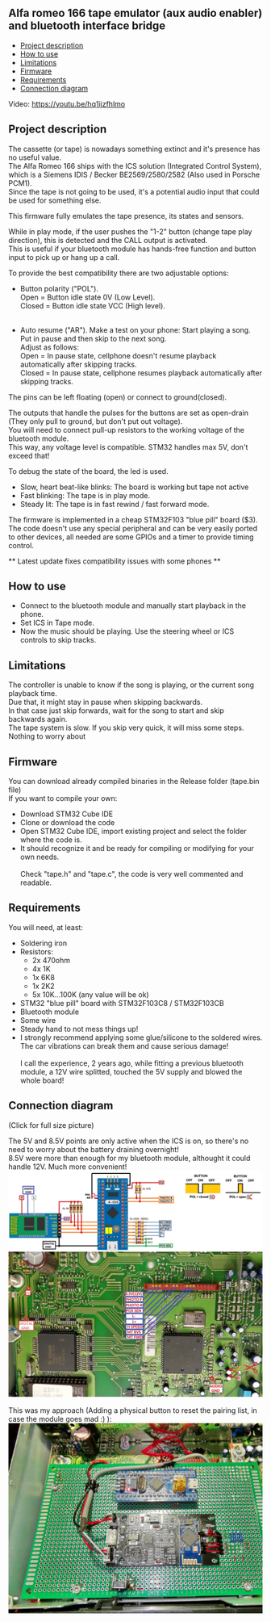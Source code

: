 ## Alfa romeo 166 tape emulator (aux audio enabler) and bluetooth interface bridge 

<!-- MarkdownTOC -->

* [Project description](#description)
* [How to use](#use)
* [Limitations](#limitations)
* [Firmware](#firmware)
* [Requirements](#requirements)
* [Connection diagram](#connection)

<!-- /MarkdownTOC -->

Video:
https://youtu.be/hq1ijzfhlmo

<a id="description"></a>
## Project description
The cassette (or tape) is nowadays something extinct and it's presence has no useful value.<br>
The Alfa Romeo 166 ships with the ICS solution (Integrated Control System), which is a Siemens IDIS / Becker BE2569/2580/2582 (Also used in Porsche PCM1).<br>
Since the tape is not going to be used, it's a potential audio input that could be used for something else.<br>

This firmware fully emulates the tape presence, its states and sensors.<br>

While in play mode, if the user pushes the "1-2" button (change tape play direction), this is detected and the CALL output is activated.<br>
This is useful if your bluetooth module has hands-free function and button input to pick up or hang up a call.<br>

To provide the best compatibility there are two adjustable options:

* Button polarity ("POL").<br>
	Open = Button idle state 0V (Low Level).<br>
	Closed = Button idle state VCC (High level).<br><br>
		
* Auto resume ("AR").
	Make a test on your phone: Start playing a song. Put in pause and then skip to the next song.<br>
	Adjust as follows:<br>
	Open = In pause state, cellphone doesn't resume playback automatically after skipping tracks.<br>
	Closed = In pause state, cellphone resumes playback automatically after skipping tracks.<br>

The pins can be left floating (open) or connect to ground(closed).

The outputs that handle the pulses for the buttons are set as open-drain (They only pull to ground, but don't put out voltage).<br>
You will need to connect pull-up resistors to the working voltage of the bluetooth module.<br>
This way, any voltage level is compatible. STM32 handles max 5V, don't exceed that!<br>

To debug the state of the board, the led is used.<br>
- Slow, heart beat-like blinks: The board is working but tape not active<br>
- Fast blinking: The tape is in play mode.
- Steady lit: The tape is in fast rewind / fast forward mode.


The firmware is implemented in a cheap STM32F103 "blue pill" board ($3).<br>
The code doesn't use any special peripheral and can be very easily ported to other devices, all needed are some GPIOs and a timer to provide timing control.<br>

** Latest update fixes compatibility issues with some phones **

<a id="use"></a>
## How to use
- Connect to the bluetooth module and manually start playback in the phone.<br>
- Set ICS in Tape mode.<br>
- Now the music should be playing. Use the steering wheel or ICS controls to skip tracks.<br>

<a id="limitations"></a>
## Limitations
The controller is unable to know if the song is playing, or the current song playback time.<br>
Due that, it might stay in pause when skipping backwards.<br>
In that case just skip forwards, wait for the song to start and skip backwards again.<br>
The tape system is slow. If you skip very quick, it will miss some steps. Nothing to worry about<br>


<a id="firmware"></a>
## Firmware

You can download already compiled binaries in the Release folder (tape.bin file)<br>
If you want to compile your own:
- Download STM32 Cube IDE
- Clone or download the code
- Open STM32 Cube IDE, import existing project and select the folder where the code is.<br>
- 
  It should recognize it and be ready for compiling or modifying for your own needs.<br>  
  Check "tape.h" and "tape.c", the code is very well commented and readable. <br>

<a id="Requirements"></a>
## Requirements

You will need, at least:<br>
- Soldering iron
- Resistors:
  - 2x 470ohm  
  - 4x 1K  
  - 1x 6K8  
  - 1x 2K2  
  - 5x 10K...100K (any value will be ok)    
- STM32 "blue pill" board with STM32F103C8 / STM32F103CB 
- Bluetooth module
- Some wire
- Steady hand to not mess things up!
- I strongly recommend applying some glue/silicone to the soldered wires.<br>
  The car vibrations can break them and cause serious damage!<br>  
  I call the experience, 2 years ago, while fitting a previous bluetooth module, a 12V wire splitted, touched the 5V supply and blowed the whole board!<br>  
  
<a id="Connection"></a>
## Connection diagram

(Click for full size picture)

The 5V and 8.5V points are only active when the ICS is on, so there's no need to worry about the battery draining overnight!<br>
8.5V were more than enough for my bluetooth module, althought it could handle 12V. Much more convenient!<br> 
 ![IMAGE](https://raw.githubusercontent.com/deividAlfa/Alfa166Bluetooth/master/Pictures/Connection.jpg)
 
 
 This was my approach (Adding a physical button to reset the pairing list, in case the module goes mad :) ):<br>
 ![IMAGE](https://raw.githubusercontent.com/deividAlfa/Alfa166Bluetooth/master/Pictures/Board.jpg)
